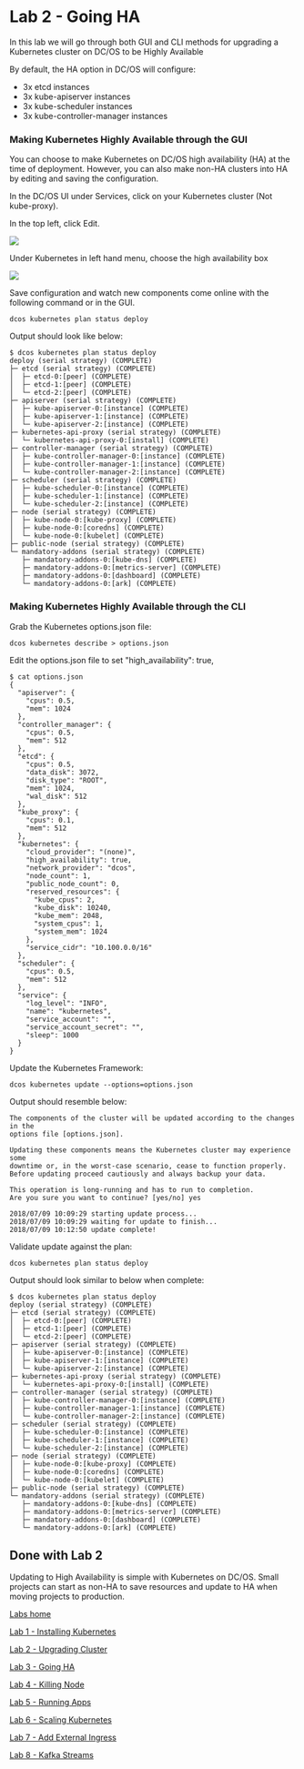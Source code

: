 # Lab 2 - Going HA

In this lab we will go through both GUI and CLI methods for upgrading a Kubernetes cluster on DC/OS to be Highly Available

By default, the HA option in DC/OS will configure:
- 3x etcd instances
- 3x kube-apiserver instances
- 3x kube-scheduler instances
- 3x kube-controller-manager instances

### Making Kubernetes Highly Available through the GUI

You can choose to make Kubernetes on DC/OS high availability (HA) at the time of deployment. However, you can also make non-HA clusters into HA by editing and saving the configuration. 

In the DC/OS UI under Services, click on your Kubernetes cluster (Not kube-proxy). 

In the top left, click Edit.

![](https://i.imgur.com/2dYmVLp.png)

Under Kubernetes in left hand menu, choose the high availability box

![](https://i.imgur.com/PkGHHlJ.png)

Save configuration and watch new components come online with the following command or in the GUI.
```
dcos kubernetes plan status deploy
``` 

Output should look like below:

```
$ dcos kubernetes plan status deploy
deploy (serial strategy) (COMPLETE)
├─ etcd (serial strategy) (COMPLETE)
│  ├─ etcd-0:[peer] (COMPLETE)
│  ├─ etcd-1:[peer] (COMPLETE)
│  └─ etcd-2:[peer] (COMPLETE)
├─ apiserver (serial strategy) (COMPLETE)
│  ├─ kube-apiserver-0:[instance] (COMPLETE)
│  ├─ kube-apiserver-1:[instance] (COMPLETE)
│  └─ kube-apiserver-2:[instance] (COMPLETE)
├─ kubernetes-api-proxy (serial strategy) (COMPLETE)
│  └─ kubernetes-api-proxy-0:[install] (COMPLETE)
├─ controller-manager (serial strategy) (COMPLETE)
│  ├─ kube-controller-manager-0:[instance] (COMPLETE)
│  ├─ kube-controller-manager-1:[instance] (COMPLETE)
│  └─ kube-controller-manager-2:[instance] (COMPLETE)
├─ scheduler (serial strategy) (COMPLETE)
│  ├─ kube-scheduler-0:[instance] (COMPLETE)
│  ├─ kube-scheduler-1:[instance] (COMPLETE)
│  └─ kube-scheduler-2:[instance] (COMPLETE)
├─ node (serial strategy) (COMPLETE)
│  ├─ kube-node-0:[kube-proxy] (COMPLETE)
│  ├─ kube-node-0:[coredns] (COMPLETE)
│  └─ kube-node-0:[kubelet] (COMPLETE)
├─ public-node (serial strategy) (COMPLETE)
└─ mandatory-addons (serial strategy) (COMPLETE)
   ├─ mandatory-addons-0:[kube-dns] (COMPLETE)
   ├─ mandatory-addons-0:[metrics-server] (COMPLETE)
   ├─ mandatory-addons-0:[dashboard] (COMPLETE)
   └─ mandatory-addons-0:[ark] (COMPLETE)
```

### Making Kubernetes Highly Available through the CLI

Grab the Kubernetes options.json file:

```
dcos kubernetes describe > options.json
```

Edit the options.json file to set "high_availability": true,

```
$ cat options.json
{
  "apiserver": {
    "cpus": 0.5,
    "mem": 1024
  },
  "controller_manager": {
    "cpus": 0.5,
    "mem": 512
  },
  "etcd": {
    "cpus": 0.5,
    "data_disk": 3072,
    "disk_type": "ROOT",
    "mem": 1024,
    "wal_disk": 512
  },
  "kube_proxy": {
    "cpus": 0.1,
    "mem": 512
  },
  "kubernetes": {
    "cloud_provider": "(none)",
    "high_availability": true,
    "network_provider": "dcos",
    "node_count": 1,
    "public_node_count": 0,
    "reserved_resources": {
      "kube_cpus": 2,
      "kube_disk": 10240,
      "kube_mem": 2048,
      "system_cpus": 1,
      "system_mem": 1024
    },
    "service_cidr": "10.100.0.0/16"
  },
  "scheduler": {
    "cpus": 0.5,
    "mem": 512
  },
  "service": {
    "log_level": "INFO",
    "name": "kubernetes",
    "service_account": "",
    "service_account_secret": "",
    "sleep": 1000
  }
}
```

Update the Kubernetes Framework:
```
dcos kubernetes update --options=options.json
```

Output should resemble below:

```
The components of the cluster will be updated according to the changes in the
options file [options.json].

Updating these components means the Kubernetes cluster may experience some
downtime or, in the worst-case scenario, cease to function properly.
Before updating proceed cautiously and always backup your data.

This operation is long-running and has to run to completion.
Are you sure you want to continue? [yes/no] yes

2018/07/09 10:09:29 starting update process...
2018/07/09 10:09:29 waiting for update to finish...
2018/07/09 10:12:50 update complete!
```

Validate update against the plan:
```
dcos kubernetes plan status deploy
```

Output should look similar to below when complete:
```
$ dcos kubernetes plan status deploy
deploy (serial strategy) (COMPLETE)
├─ etcd (serial strategy) (COMPLETE)
│  ├─ etcd-0:[peer] (COMPLETE)
│  ├─ etcd-1:[peer] (COMPLETE)
│  └─ etcd-2:[peer] (COMPLETE)
├─ apiserver (serial strategy) (COMPLETE)
│  ├─ kube-apiserver-0:[instance] (COMPLETE)
│  ├─ kube-apiserver-1:[instance] (COMPLETE)
│  └─ kube-apiserver-2:[instance] (COMPLETE)
├─ kubernetes-api-proxy (serial strategy) (COMPLETE)
│  └─ kubernetes-api-proxy-0:[install] (COMPLETE)
├─ controller-manager (serial strategy) (COMPLETE)
│  ├─ kube-controller-manager-0:[instance] (COMPLETE)
│  ├─ kube-controller-manager-1:[instance] (COMPLETE)
│  └─ kube-controller-manager-2:[instance] (COMPLETE)
├─ scheduler (serial strategy) (COMPLETE)
│  ├─ kube-scheduler-0:[instance] (COMPLETE)
│  ├─ kube-scheduler-1:[instance] (COMPLETE)
│  └─ kube-scheduler-2:[instance] (COMPLETE)
├─ node (serial strategy) (COMPLETE)
│  ├─ kube-node-0:[kube-proxy] (COMPLETE)
│  ├─ kube-node-0:[coredns] (COMPLETE)
│  └─ kube-node-0:[kubelet] (COMPLETE)
├─ public-node (serial strategy) (COMPLETE)
└─ mandatory-addons (serial strategy) (COMPLETE)
   ├─ mandatory-addons-0:[kube-dns] (COMPLETE)
   ├─ mandatory-addons-0:[metrics-server] (COMPLETE)
   ├─ mandatory-addons-0:[dashboard] (COMPLETE)
   └─ mandatory-addons-0:[ark] (COMPLETE)
```

## Done with Lab 2
Updating to High Availability is simple with Kubernetes on DC/OS. Small projects can start as non-HA to save resources and update to HA when moving projects to production.

[Labs home](https://github.com/c-mcinerney/kubernetes-labs)

[Lab 1 - Installing Kubernetes](https://github.com/c-mcinerney/kubernetes-labs/blob/master/Lab%201%20-%20Installing%20Kubernetes.md)


[Lab 2 - Upgrading Cluster](https://github.com/c-mcinerney/kubernetes-labs/blob/master/Lab%202%20-%20Upgrading%20Cluster.md)

[Lab 3 - Going HA](https://github.com/c-mcinerney/kubernetes-labs/blob/master/Lab%203%20-%20Going%20HA.md)

[Lab 4 - Killing Node](https://github.com/c-mcinerney/kubernetes-labs/blob/master/Lab%204%20-%20Killing%20Node.md)

[Lab 5 - Running Apps](https://github.com/c-mcinerney/kubernetes-labs/blob/master/Lab%205%20-%20Running%20Apps.md)

[Lab 6 - Scaling Kubernetes](https://github.com/c-mcinerney/kubernetes-labs/blob/master/Lab%206%20-%20Scaling%20Kubernetes.md)

[Lab 7 - Add External Ingress](https://github.com/c-mcinerney/kubernetes-labs/blob/master/Lab%207%20-%20Add%20External%20Ingress.md)

[Lab 8 - Kafka Streams](https://github.com/c-mcinerney/kubernetes-labs/blob/master/Lab%208%20-%20Kafka%20Streams.md)
